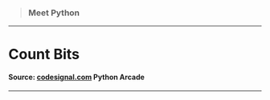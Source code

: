> ### Meet Python 
 --- 
 # Count Bits
 #### Source: [codesignal.com](https://codesignal.com/) Python Arcade 
 --- 
